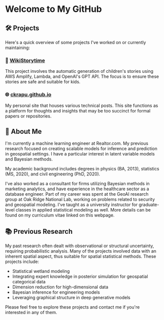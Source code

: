 # Welcome to My GitHub

## 🛠️ Projects

Here's a quick overview of some projects I've worked on or currently maintaining:

### 📖 [WikiStorytime](https://wikistorytime.com)

This project involves the automatic generation of children's stories using AWS Amplify, Lambda, and OpenAI's GPT API. The focus is to ensure these stories are safe and suitable for kids.

### 🌐 [ckrapu.github.io](https://ckrapu.github.io)

My personal site that houses various technical posts. This site functions as a platform for thoughts and insights that may be too succinct for formal papers or repositories.

## 👤 About Me

I'm currently a machine learning engineer at Realtor.com. My previous research focused on creating scalable models for inference and prediction in geospatial settings. I have a particular interest in latent variable models and Bayesian methods.

My academic background includes degrees in physics (BA, 2013), statistics (MS, 2020), and civil engineering (PhD, 2020). 

I've also worked as a consultant for firms utilizing Bayesian methods in marketing analytics, and have experience in the healthcare sector as a database engineer. Part of my career was spent at the GeoAI research group at Oak Ridge National Lab, working on problems related to security and geospatial modeling. I've taught as a university instructor for graduate-level classes in applied statistical modeling as well. More details can be found on my curriculum vitae linked on this webpage.

## 📚 Previous Research

My past research often dealt with observational or structural uncertainty, requiring probabilistic analysis. Many of the projects involved data with an inherent spatial aspect, thus suitable for spatial statistical methods. These projects include:

- Statistical wetland modeling
- Integrating expert knowledge in posterior simulation for geospatial categorical data
- Dimension reduction for high-dimensional data
- Bayesian inference for engineering models
- Leveraging graphical structure in deep generative models

Please feel free to explore these projects and contact me if you're interested in any of them.
